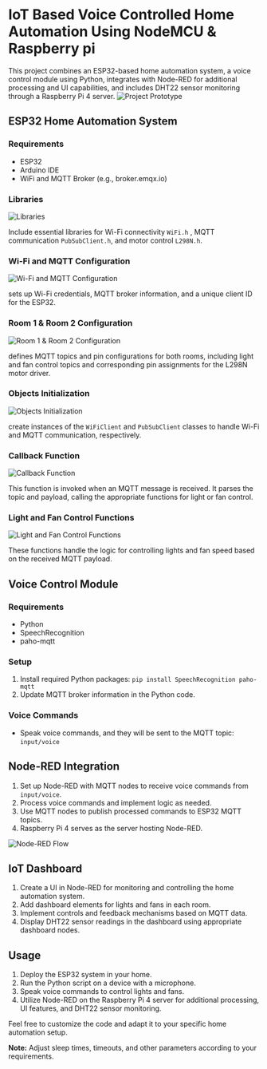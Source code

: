 # IoT Based Voice Controlled Home Automation Using NodeMCU & Raspberry pi
This project combines an ESP32-based home automation system, a voice control module using Python, integrates with Node-RED for additional processing and UI capabilities, and includes DHT22 sensor monitoring through a Raspberry Pi 4 server.
![Project Prototype](https://eu-central.storage.cloudconvert.com/tasks/cb408d4d-df23-465c-9d18-01673c4b2786/b0e7b067-f65e-4900-b5c8-787ba48048a8.webp?X-Amz-Algorithm=AWS4-HMAC-SHA256&X-Amz-Content-Sha256=UNSIGNED-PAYLOAD&X-Amz-Credential=cloudconvert-production%2F20231129%2Ffra%2Fs3%2Faws4_request&X-Amz-Date=20231129T212016Z&X-Amz-Expires=86400&X-Amz-Signature=3385e149291f3417436314d537f3a3f13d6bcd25fe0b97b3c12c8485ddf4ed86&X-Amz-SignedHeaders=host&response-content-disposition=inline%3B%20filename%3D%22b0e7b067-f65e-4900-b5c8-787ba48048a8.webp%22&response-content-type=image%2Fwebp&x-id=GetObject)
## ESP32 Home Automation System

### Requirements
- ESP32
- Arduino IDE
- WiFi and MQTT Broker (e.g., broker.emqx.io)
  
### Libraries
![Libraries](https://eu-central.storage.cloudconvert.com/tasks/c11c9ad6-8455-4f49-bd2d-ee36e4594fa0/Screenshot%20from%202023-12-03%2009-21-36.webp?X-Amz-Algorithm=AWS4-HMAC-SHA256&X-Amz-Content-Sha256=UNSIGNED-PAYLOAD&X-Amz-Credential=cloudconvert-production%2F20231203%2Ffra%2Fs3%2Faws4_request&X-Amz-Date=20231203T012250Z&X-Amz-Expires=86400&X-Amz-Signature=1dc2e61b624ad29c31f4f4116325808f617cb9c45403e2964d271702a7bbfd5d&X-Amz-SignedHeaders=host&response-content-disposition=inline%3B%20filename%3D%22Screenshot%20from%202023-12-03%2009-21-36.webp%22&response-content-type=image%2Fwebp&x-id=GetObject)

Include essential libraries for Wi-Fi connectivity `WiFi.h` , MQTT communication `PubSubClient.h`, and motor control `L298N.h`.

### Wi-Fi and MQTT Configuration
![Wi-Fi and MQTT Configuration](https://eu-central.storage.cloudconvert.com/tasks/1b08f335-0eb6-468f-9c00-2f3ef1f2adfc/Screenshot%20from%202023-12-03%2009-28-55.webp?X-Amz-Algorithm=AWS4-HMAC-SHA256&X-Amz-Content-Sha256=UNSIGNED-PAYLOAD&X-Amz-Credential=cloudconvert-production%2F20231203%2Ffra%2Fs3%2Faws4_request&X-Amz-Date=20231203T012907Z&X-Amz-Expires=86400&X-Amz-Signature=a0642e7479b665aa3789f95a2d533e4353562a82de3fde4666e63b1663d831b8&X-Amz-SignedHeaders=host&response-content-disposition=inline%3B%20filename%3D%22Screenshot%20from%202023-12-03%2009-28-55.webp%22&response-content-type=image%2Fwebp&x-id=GetObject)

sets up Wi-Fi credentials, MQTT broker information, and a unique client ID for the ESP32.

### Room 1 & Room 2 Configuration
![Room 1 & Room 2 Configuration](https://eu-central.storage.cloudconvert.com/tasks/db63e844-5de4-4db5-9bbb-fb5db2fd7e98/Screenshot%20from%202023-12-03%2009-32-16.webp?X-Amz-Algorithm=AWS4-HMAC-SHA256&X-Amz-Content-Sha256=UNSIGNED-PAYLOAD&X-Amz-Credential=cloudconvert-production%2F20231203%2Ffra%2Fs3%2Faws4_request&X-Amz-Date=20231203T013230Z&X-Amz-Expires=86400&X-Amz-Signature=148c6214b16ee55bda6c3f9b3ed23ab033ddd1bbc150858f1fae247e90770717&X-Amz-SignedHeaders=host&response-content-disposition=inline%3B%20filename%3D%22Screenshot%20from%202023-12-03%2009-32-16.webp%22&response-content-type=image%2Fwebp&x-id=GetObject)

defines MQTT topics and pin configurations for both rooms, including light and fan control topics and corresponding pin assignments for the L298N motor driver.

### Objects Initialization
![Objects Initialization](https://eu-central.storage.cloudconvert.com/tasks/9a9603b0-788e-4bf4-8b95-4336df5b0571/Screenshot%20from%202023-12-03%2009-36-34.webp?X-Amz-Algorithm=AWS4-HMAC-SHA256&X-Amz-Content-Sha256=UNSIGNED-PAYLOAD&X-Amz-Credential=cloudconvert-production%2F20231203%2Ffra%2Fs3%2Faws4_request&X-Amz-Date=20231203T013717Z&X-Amz-Expires=86400&X-Amz-Signature=df6639def8f979465c627e00e89c4096546f8bfa6913f50a0ded54f07f85c039&X-Amz-SignedHeaders=host&response-content-disposition=inline%3B%20filename%3D%22Screenshot%20from%202023-12-03%2009-36-34.webp%22&response-content-type=image%2Fwebp&x-id=GetObject)

create instances of the `WiFiClient` and `PubSubClient` classes to handle Wi-Fi and MQTT communication, respectively.

### Callback Function
![Callback Function](https://eu-central.storage.cloudconvert.com/tasks/6bd69c58-42c5-4eb2-93fc-faea591c42a5/Screenshot%20from%202023-12-03%2009-44-39.webp?X-Amz-Algorithm=AWS4-HMAC-SHA256&X-Amz-Content-Sha256=UNSIGNED-PAYLOAD&X-Amz-Credential=cloudconvert-production%2F20231203%2Ffra%2Fs3%2Faws4_request&X-Amz-Date=20231203T014450Z&X-Amz-Expires=86400&X-Amz-Signature=7ca03217259731901948c4991332d73371d54c5851c4347c9fb7d299fcc2d5a2&X-Amz-SignedHeaders=host&response-content-disposition=inline%3B%20filename%3D%22Screenshot%20from%202023-12-03%2009-44-39.webp%22&response-content-type=image%2Fwebp&x-id=GetObject)

This function is invoked when an MQTT message is received. It parses the topic and payload, calling the appropriate functions for light or fan control.

### Light and Fan Control Functions
![Light and Fan Control Functions](https://eu-central.storage.cloudconvert.com/tasks/a64b844d-c746-4806-8c29-3c1b43161835/Screenshot%20from%202023-12-03%2009-45-48.webp?X-Amz-Algorithm=AWS4-HMAC-SHA256&X-Amz-Content-Sha256=UNSIGNED-PAYLOAD&X-Amz-Credential=cloudconvert-production%2F20231203%2Ffra%2Fs3%2Faws4_request&X-Amz-Date=20231203T014602Z&X-Amz-Expires=86400&X-Amz-Signature=4869b5c974806a76ea5690005647f9d1c8ba65ddd9d8ecdadc375d3f7feb52b3&X-Amz-SignedHeaders=host&response-content-disposition=inline%3B%20filename%3D%22Screenshot%20from%202023-12-03%2009-45-48.webp%22&response-content-type=image%2Fwebp&x-id=GetObject)

These functions handle the logic for controlling lights and fan speed based on the received MQTT payload.

## Voice Control Module

### Requirements
- Python
- SpeechRecognition
- paho-mqtt

### Setup
1. Install required Python packages: `pip install SpeechRecognition paho-mqtt`
2. Update MQTT broker information in the Python code.

### Voice Commands
- Speak voice commands, and they will be sent to the MQTT topic: `input/voice`

## Node-RED Integration

1. Set up Node-RED with MQTT nodes to receive voice commands from `input/voice`.
2. Process voice commands and implement logic as needed.
3. Use MQTT nodes to publish processed commands to ESP32 MQTT topics.
4. Raspberry Pi 4 serves as the server hosting Node-RED.

![Node-RED Flow](https://eu-central.storage.cloudconvert.com/tasks/20e8386b-9e7f-4010-8b29-5f9210d74fe3/Screenshot%20from%202023-11-30%2005-13-49.webp?X-Amz-Algorithm=AWS4-HMAC-SHA256&X-Amz-Content-Sha256=UNSIGNED-PAYLOAD&X-Amz-Credential=cloudconvert-production%2F20231129%2Ffra%2Fs3%2Faws4_request&X-Amz-Date=20231129T211400Z&X-Amz-Expires=86400&X-Amz-Signature=4ca1d7b7923cfcd3b04d8a8cfba87b929169c078fa86092136a74460c57be676&X-Amz-SignedHeaders=host&response-content-disposition=inline%3B%20filename%3D%22Screenshot%20from%202023-11-30%2005-13-49.webp%22&response-content-type=image%2Fwebp&x-id=GetObject)

## IoT Dashboard

1. Create a UI in Node-RED for monitoring and controlling the home automation system.
2. Add dashboard elements for lights and fans in each room.
3. Implement controls and feedback mechanisms based on MQTT data.
4. Display DHT22 sensor readings in the dashboard using appropriate dashboard nodes.

## Usage

1. Deploy the ESP32 system in your home.
2. Run the Python script on a device with a microphone.
3. Speak voice commands to control lights and fans.
4. Utilize Node-RED on the Raspberry Pi 4 server for additional processing, UI features, and DHT22 sensor monitoring.

Feel free to customize the code and adapt it to your specific home automation setup.

**Note:** Adjust sleep times, timeouts, and other parameters according to your requirements.
